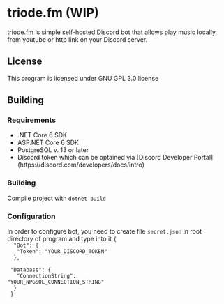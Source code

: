 ﻿# triode.fm (WIP)
triode.fm is simple self-hosted Discord bot that allows play music locally, from youtube or http link
on your Discord server.

## License
This program is licensed under GNU GPL 3.0 license

## Building
### Requirements
<ul>
    <li>.NET Core 6 SDK</li>
    <li>ASP.NET Core 6 SDK</li>
    <li>PostgreSQL v. 13 or later</li>
    <li>Discord token which can be optained via [Discord Developer Portal](https://discord.com/developers/docs/intro)</li>
</ul>

### Building
Compile project with `dotnet build`

### Configuration
In order to configure bot, you need to create file `secret.json` in root directory of program and type into it <code>{<br>
&nbsp;"Bot": {<br>
&nbsp;&nbsp;"Token": "YOUR_DISCORD_TOKEN"<br>
&nbsp;},<br>
&nbsp;"Database": {<br>
&nbsp;&nbsp;"ConnectionString": "YOUR_NPGSQL_CONNECTION_STRING"<br>
&nbsp;}<br>
}</code>